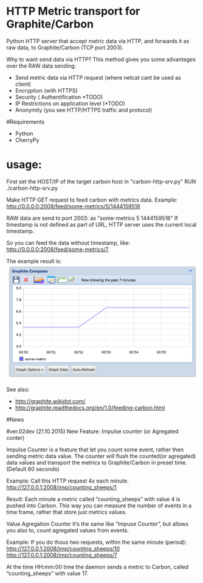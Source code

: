 # HTTP Metric transport for Graphite/Carbon

Python HTTP server that accept metric data via HTTP, and forwards it as raw data, to Graphite/Carbon (TCP port 2003).

Why to want send data via HTTP?
This method gives you some advantages over the RAW data sending:

* Send metric data via HTTP request (where netcat cant be used as client)
* Encryption (with HTTPS)
* Security ( Authentification *TODO)
* IP Restrictions on application level (*TODO)
* Anonymity (you see HTTP/HTTPS traffic and protocol)

#Requirements
* Python
* CherryPy

# usage:

First set the HOST/IP of the target carbon host in "carbon-http-srv.py"
RUN ./carbon-http-srv.py

Make HTTP GET request to feed carbon with metrics data.
Example: http://0.0.0.0:2008/feed/some-metrics/5/1444159516

RAW data are send to port 2003: as "some-metrics 5 1444159516"
If timestamp is not defined as part of URL, HTTP server uses the current local timestamp.

So you can feed the data without timestamp, like:
http://0.0.0.0:2008/feed/some-metrics/7

The example result is:
![example_result](https://raw.githubusercontent.com/ggtd/HTTP-Metric-transport-for-Graphite/master/img_for_readme/example_some-metric.png)


See also:
* http://graphite.wikidot.com/
* http://graphite.readthedocs.org/en/1.0/feeding-carbon.html

#News



#ver.02dev (21.10.2015)
New Feature: Impulse counter (or Agregated conter)

Impulse Counter is a feature that let you count some event, rather then sending metric data value.
The counter will flush the counted(or agregated)  data values  and transport the metrics to Graphite/Carbon in preset time. (Default 60 seconds)

Example:
Call this HTTP request 4x each minute.
http://127.0.0.1:2008/imp/counting_sheeps/1

Result:
Each minute a metric called “counting_sheeps” with value 4 is pushed into Carbon. This way you can measure the number of events in a time frame, rather that store just metrics values.


Value Agregation Counter
It’s the same like “Impuse Counter”, but allows you also to, count agregated values from events.

Example:
If you do thous two requests, within the same minute (period):
http://127.0.0.1:2008/imp/counting_sheeps/10
http://127.0.0.1:2008/imp/counting_sheeps/7

At the time HH:mm:00 time the daemon sends a metric to Carbon, called “counting_sheeps” with value 17.




